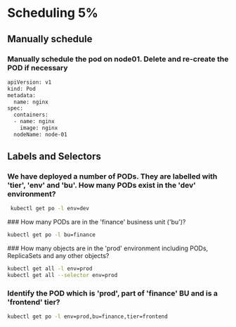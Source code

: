 # Scheduling 5%

## Manually schedule
### Manually schedule the pod on node01. Delete and re-create the POD if necessary
<p>
  
```bash
apiVersion: v1
kind: Pod
metadata:
  name: nginx
spec:
  containers:
  - name: nginx
    image: nginx
  nodeName: node-01
```

</p>

## Labels and Selectors
### We have deployed a number of PODs. They are labelled with 'tier', 'env' and 'bu'. How many PODs exist in the 'dev' environment?
<p>
  
```bash
 kubectl get po -l env=dev
 ```

</p>
###  How many PODs are in the 'finance' business unit ('bu')?
<p>
  
```bash
kubectl get po -l bu=finance
```

</p>
### How many objects are in the 'prod' environment including PODs, ReplicaSets and any other objects?
<p>
  
```bash
kubectl get all -l env=prod
kubectl get all --selector env=prod
```

</p>

### Identify the POD which is 'prod', part of 'finance' BU and is a 'frontend' tier?
<p>
  
```bash
kubectl get po -l env=prod,bu=finance,tier=frontend
```

</p>
